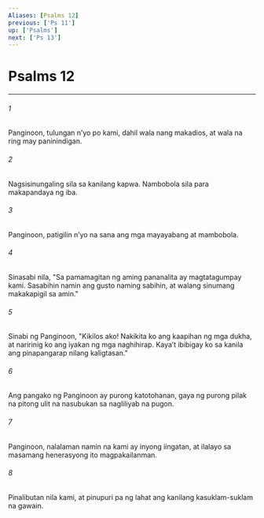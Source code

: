 ```yaml
---
Aliases: [Psalms 12]
previous: ['Ps 11']
up: ['Psalms']
next: ['Ps 13']
---
```

# Psalms 12

***

###### 1
Panginoon, tulungan nʼyo po kami, dahil wala nang makadios, at wala na ring may paninindigan. 

###### 2
Nagsisinungaling sila sa kanilang kapwa. Nambobola sila para makapandaya ng iba. 

###### 3
Panginoon, patigilin nʼyo na sana ang mga mayayabang at mambobola. 

###### 4
Sinasabi nila, "Sa pamamagitan ng aming pananalita ay magtatagumpay kami. Sasabihin namin ang gusto naming sabihin, at walang sinumang makakapigil sa amin." 

###### 5
Sinabi ng Panginoon, "Kikilos ako! Nakikita ko ang kaapihan ng mga dukha, at naririnig ko ang iyakan ng mga naghihirap. Kayaʼt ibibigay ko sa kanila ang pinapangarap nilang kaligtasan." 

###### 6
Ang pangako ng Panginoon ay purong katotohanan, gaya ng purong pilak na pitong ulit na nasubukan sa nagliliyab na pugon. 

###### 7
Panginoon, nalalaman namin na kami ay inyong iingatan, at ilalayo sa masamang henerasyong ito magpakailanman. 

###### 8
Pinalibutan nila kami, at pinupuri pa ng lahat ang kanilang kasuklam-suklam na gawain.
